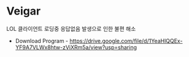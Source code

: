 # Veigar
LOL 클라이언트 로딩중 응답없음 발생으로 인한 불편 해소

- Download Program -
https://drive.google.com/file/d/1YeaHlQQEx-YF9A7VLWx8htw-zViXRm5a/view?usp=sharing

